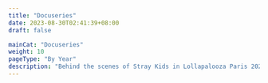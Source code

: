 ```yaml
---
title: "Docuseries"
date: 2023-08-30T02:41:39+08:00
draft: false

mainCat: "Docuseries"
weight: 10
pageType: "By Year"
description: "Behind the scenes of Stray Kids in Lollapalooza Paris 2023"
---
```

